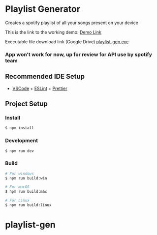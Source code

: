 # Playlist Generator

Creates a spotify playlist of all your songs present on your device

This is the link to the working demo:
[Demo Link](https://www.loom.com/share/2b50c2dc42014b418ed027eda6364351)

Executable file download link (Google Drive) [playlist-gen.exe](https://drive.google.com/file/d/1Wxz9QftLiOktR-madL6wX1rdnVwvWUfn/view?usp=sharing)
### App won't work for now, up for review for API use by spotify team

## Recommended IDE Setup

- [VSCode](https://code.visualstudio.com/) + [ESLint](https://marketplace.visualstudio.com/items?itemName=dbaeumer.vscode-eslint) + [Prettier](https://marketplace.visualstudio.com/items?itemName=esbenp.prettier-vscode)

## Project Setup

### Install

```bash
$ npm install
```

### Development

```bash
$ npm run dev
```

### Build

```bash
# For windows
$ npm run build:win

# For macOS
$ npm run build:mac

# For Linux
$ npm run build:linux
```

# playlist-gen

